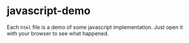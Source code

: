 # javascript-demo

Each `html` file is a demo of some javascript implementation. Just open it with your browser to see what happened.
